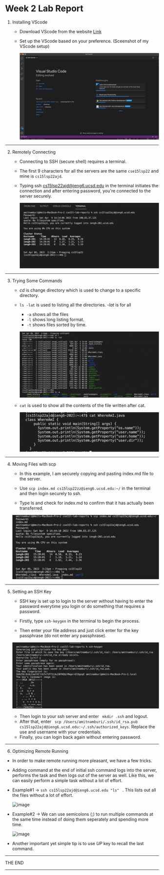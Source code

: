 # **Week 2 Lab Report**

1. Installing VScode

    * Download VScode from the website [Link](https://code.visualstudio.com/)

    * Set up the VScode based on your preference. (Sceenshot of my VScode setup)


        ![image](VScodesc.png)

---

2. Remotely Connecting

    * Connecting to SSH (secure shell) requires a terminal.

    * The first 9 characters for all the servers are the same ```cse15lsp22``` and mine is ```cs15lsp22ajd```.
    * Typing ssh cs15lsp22ajd@ieng6.ucsd.edu in the terminal initiates the connection and after entering password, you're connected to the server securely.

        ![image](remoteconnectionsc.png)

---

 3. Trying Some Commands

    * *cd* is change directory which is used to change to a specific directory.

    * ```ls -lat``` is used to listing all the directories. *-lat* is for all
    
        * ```-a``` shows all the files
        * ```-l``` shows long listing format.
        * ```-t``` shows files sorted by time.

        ![image](Commands1.png)
    
    * ```cat``` is used to show all the contents of the file written after cat.

        ![image](commands2.png)
    
---
 4. Moving Files with scp

    * In this example, I am securely copying and pasting index.md file to the server.

    * Use ``` scp index.md cs15lsp22zz@ieng6.ucsd.edu:~/ ```
     in the terminal and then login securely to ssh.
    * Type ls and check for index.md to confirm that it has actually been transferred.


    ![image](scpcommandlatest.png)
---
5. Setting an SSH Key
    
    * SSH key is set up to login to the server without having to enter the password everytime you login or do something that requires a password.
 
    * Firstly, type ``` ssh-keygen ``` in the terminal to begin the process.
    * Then enter your file address and just click enter for the key passphrase (do not enter any passphrase).

     ![image](keygen1.png)
     
     * Then login to your ssh server and enter ``` mkdir .ssh``` and logout.
     * After that, enter 
     ``` scp /Users/amitnamburi/.ssh/id_rsa.pub cs15lsp22ajd@ieng6.ucsd.edu:~/.ssh/authorized_keys```. Replace the use and username with your credentials.
     * Finally, you can login back again without entering password.

---

6. Optimizing Remote Running

* In order to make remote running more pleasant, we have a few tricks.

* Adding command at the end of initial ssh command logs into the server, performs the task and then logs out of the server as well. Like this, we can easily perform a simple task without a lot of effort. 

* Example#1 -> 
 ```ssh cs15lsp22ajd@ieng6.ucsd.edu "ls" ``` . This lists out all the files without a lot of effort.
 

    ![image](optsc.png)

* Example#2 -> We can use semicolons (;) to run multiple commands at the same time instead of doing them seperately and spending more time.

    ![image](optsc2.png)


* Another important yet simple tip is to use *UP* key to recall the last command.



---
THE END

---
